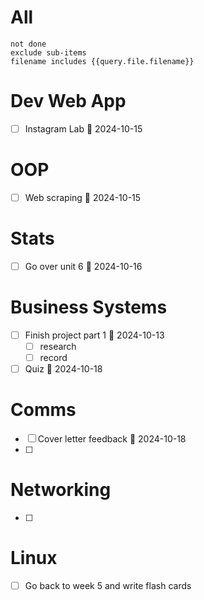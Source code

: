 # All
```tasks
not done
exclude sub-items
filename includes {{query.file.filename}}
```

# Dev Web App
- [ ] Instagram Lab 📅 2024-10-15 
# OOP
- [ ] Web scraping 📅 2024-10-15 
# Stats
- [ ] Go over unit 6 📅 2024-10-16 
# Business Systems
- [ ] Finish project part 1 📅 2024-10-13 
	- [ ] research
	- [ ] record
- [ ] Quiz 📅 2024-10-18 
# Comms
- [ ] Cover letter feedback 📅 2024-10-18 
- [ ] 
# Networking
- [ ]
# Linux
- [ ] Go back to week 5 and write flash cards
